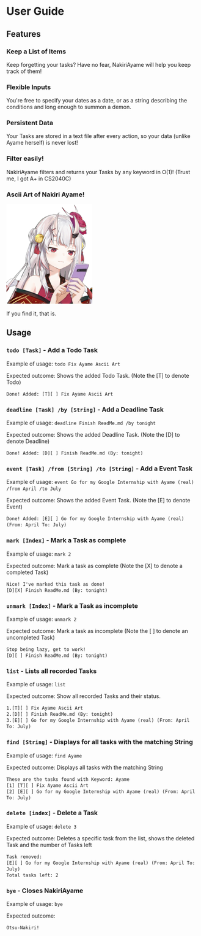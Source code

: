# User Guide

## Features

### Keep a List of Items

Keep forgetting your tasks? Have no fear, NakiriAyame will help you keep track of them!

### Flexible Inputs

You're free to specify your dates as a date, or as a string describing the conditions and long enough to summon a demon.

### Persistent Data

Your Tasks are stored in a text file after every action, so your data (unlike Ayame herself) is never lost!

### Filter easily!

NakiriAyame filters and returns your Tasks by any keyword in O(1)! (Trust me, I got A+ in CS2040C)

### Ascii Art of Nakiri Ayame!

![Yammers](assets/yammers.png)

If you find it, that is.

## Usage

### `todo [Task]` - Add a Todo Task

Example of usage:  `todo Fix Ayame Ascii Art`

Expected outcome: Shows the added Todo Task. (Note the [T] to denote Todo)

```
Done! Added: [T][ ] Fix Ayame Ascii Art
```

### `deadline [Task] /by [String]` - Add a Deadline Task

Example of usage:  `deadline Finish ReadMe.md /by tonight`

Expected outcome: Shows the added Deadline Task. (Note the [D] to denote Deadline)

```
Done! Added: [D][ ] Finish ReadMe.md (By: tonight)
```

### `event [Task] /from [String] /to [String]` - Add a Event Task

Example of usage:  `event Go for my Google Internship with Ayame (real) /from April /to July`

Expected outcome: Shows the added Event Task. (Note the [E] to denote Event)

```
Done! Added: [E][ ] Go for my Google Internship with Ayame (real) (From: April To: July)
```

### `mark [Index]` - Mark a Task as complete

Example of usage:  `mark 2`

Expected outcome: Mark a task as complete (Note the [X] to denote a completed Task)

```
Nice! I've marked this task as done!
[D][X] Finish ReadMe.md (By: tonight)
```

### `unmark [Index]` - Mark a Task as incomplete

Example of usage:  `unmark 2`

Expected outcome: Mark a task as incomplete (Note the [ ] to denote an uncompleted Task)

```
Stop being lazy, get to work!
[D][ ] Finish ReadMe.md (By: tonight)
```

### `list` - Lists all recorded Tasks

Example of usage:  `list`

Expected outcome: Show all recorded Tasks and their status.

```
1.[T][ ] Fix Ayame Ascii Art
2.[D][ ] Finish ReadMe.md (By: tonight)
3.[E][ ] Go for my Google Internship with Ayame (real) (From: April To: July)
```

### `find [String]` - Displays for all tasks with the matching String

Example of usage:  `find Ayame`

Expected outcome: Displays all tasks with the matching String

```
These are the tasks found with Keyword: Ayame
[1] [T][ ] Fix Ayame Ascii Art
[2] [E][ ] Go for my Google Internship with Ayame (real) (From: April To: July)
```

### `delete [index]` - Delete a Task

Example of usage:  `delete 3`

Expected outcome: Deletes a specific task from the list, shows the deleted Task and the number of Tasks left

```
Task removed:
[E][ ] Go for my Google Internship with Ayame (real) (From: April To: July)
Total tasks left: 2
```

### `bye` - Closes NakiriAyame

Example of usage:  `bye`

Expected outcome:

```
Otsu-Nakiri!
```